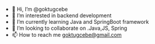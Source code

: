 - 👋 Hi, I’m @goktugcebe 
- 👀 I’m interested in backend development
- 🌱 I’m currently learning Java and SpringBoot framework
- 💞️ I’m looking to collaborate on .Java,JS, Spring
- 📫 How to reach me goktugcebe@gmail.com
